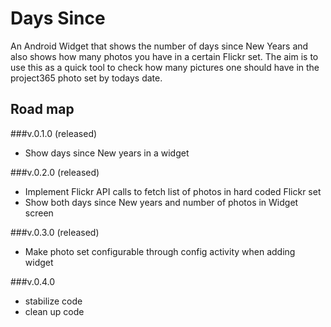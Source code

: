 # Days Since

An Android Widget that shows the number of days since New Years and also shows how many photos you have in a certain Flickr set. The aim is to use this as a quick tool to check how many pictures one should have in the project365 photo set by todays date.

## Road map

###v.0.1.0 (released)
- Show days since New years in a widget

###v.0.2.0 (released)

- Implement Flickr API calls to fetch list of photos in hard coded Flickr set
- Show both days since New years and number of photos in Widget screen

###v.0.3.0 (released)
- Make photo set configurable through config activity when adding widget

###v.0.4.0
- stabilize code
- clean up code